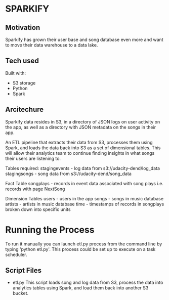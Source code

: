 # SPARKIFY

## Motivation

Sparkify has grown their user base and song database even more and want to move their data warehouse to a data lake.


## Tech used

Built with:
- S3 storage
- Python
- Spark


## Arcitechure

Sparkify data resides in S3, in a directory of JSON logs on user activity on the app, as well as a directory with JSON metadata on the songs in their app.

An ETL pipeline that extracts their data from S3, processes them using Spark, and loads the data back into S3 as a set of dimensional tables. This will allow their analytics team to continue finding insights in what songs their users are listening to.

Tables required:
stagingevents - log data from s3://udacity-dend/log_data
stagingsongs - song data from s3://udacity-dend/song_data

Fact Table
songplays - records in event data associated with song plays i.e. records with page NextSong

Dimension Tables
users - users in the app
songs - songs in music database
artists - artists in music database
time - timestamps of records in songplays broken down into specific units


# Running the Process

To run it manually you can launch etl.py process from the command line by typing 'python etl.py'.
This process could be set up to execute on a task scheduler. 


## Script Files

- etl.py
This script loads song and log data from S3, process the data into analytics tables using Spark, and load them back into another S3 bucket.
